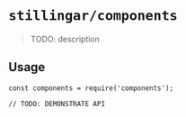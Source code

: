 # `stillingar/components`

> TODO: description

## Usage

```
const components = require('components');

// TODO: DEMONSTRATE API
```
